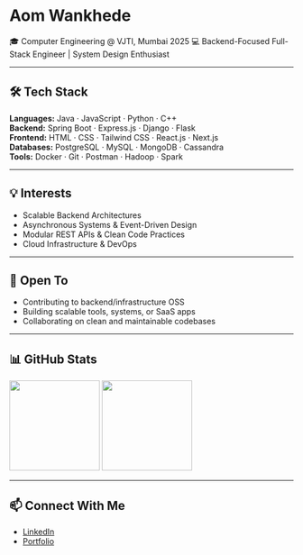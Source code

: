 # Aom Wankhede

🎓 Computer Engineering @ VJTI, Mumbai 2025
💻 Backend-Focused Full-Stack Engineer | System Design Enthusiast  

---

## 🛠️ Tech Stack

**Languages:** Java · JavaScript · Python · C++  
**Backend:** Spring Boot · Express.js · Django · Flask  
**Frontend:** HTML · CSS · Tailwind CSS · React.js · Next.js  
**Databases:** PostgreSQL · MySQL · MongoDB · Cassandra  
**Tools:** Docker · Git · Postman · Hadoop · Spark  

---

## 💡 Interests

- Scalable Backend Architectures  
- Asynchronous Systems & Event-Driven Design  
- Modular REST APIs & Clean Code Practices  
- Cloud Infrastructure & DevOps  

---

## 🤝 Open To

- Contributing to backend/infrastructure OSS  
- Building scalable tools, systems, or SaaS apps  
- Collaborating on clean and maintainable codebases  

---

## 📊 GitHub Stats

<p align="left">
  <img height="160em" src="https://github-readme-stats.vercel.app/api?username=aomwankhede&show_icons=true&hide_border=true&count_private=true&theme=default" />
  <img height="160em" src="https://github-readme-stats.vercel.app/api/top-langs/?username=aomwankhede&layout=compact&hide_border=true&theme=default" />
</p>

---

## 📫 Connect With Me

- [LinkedIn](https://www.linkedin.com/in/aom-wankhede-b51281186/)  
- [Portfolio](https://aom-portfolio.vercel.app/)
